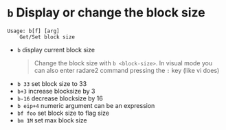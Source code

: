 <!-- TITLE: b -->

#  `b` Display or change the block size


```text
Usage: b[f] [arg]
    Get/Set block size
```


- `b` display current block size
	> Change the block size with `b <block-size>`. In visual mode you can also enter radare2 command pressing the `:` key (like vi does)
- `b 33` set block size to 33
- `b+3` increase blocksize by 3
- `b-16` decrease blocksize by 16
- `b eip+4` numeric argument can be an expression
- `bf foo` set block size to flag size
- `bm 1M` set max block size

<p hidden>b b- b+ bf bm</p>
